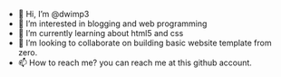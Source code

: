 - 👋 Hi, I’m @dwimp3
- 👀 I’m interested in blogging and web programming
- 🌱 I’m currently learning about html5 and css
- 💞️ I’m looking to collaborate on building basic website template from zero.
- 📫 How to reach me? you can reach me at this github account.

<!---
dwimp3/dwimp3 is a ✨ special ✨ repository because its `README.md` (this file) appears on your GitHub profile.
You can click the Preview link to take a look at your changes.
--->
